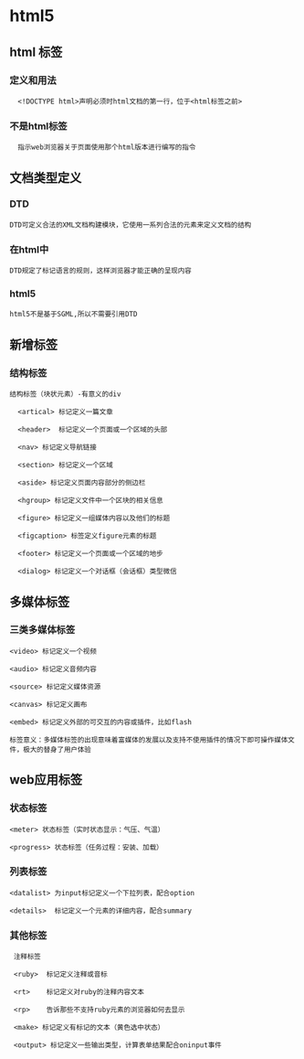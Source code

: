 # html5

## html <!DOCTYPE html> 标签
    
### 定义和用法
    
      <!DOCTYPE html>声明必须时html文档的第一行，位于<html标签之前>
    
### 不是html标签
    
      指示web浏览器关于页面使用那个html版本进行编写的指令
      
## 文档类型定义

### DTD
    
    DTD可定义合法的XML文档构建模块，它使用一系列合法的元素来定义文档的结构

### 在html中
    
    DTD规定了标记语言的规则，这样浏览器才能正确的呈现内容

### html5
    
    html5不是基于SGML,所以不需要引用DTD
    
## 新增标签

### 结构标签

    结构标签（块状元素）-有意义的div
      
      <artical> 标记定义一篇文章
      
      <header>  标记定义一个页面或一个区域的头部
      
      <nav> 标记定义导航链接
      
      <section> 标记定义一个区域
      
      <aside> 标记定义页面内容部分的侧边栏
      
      <hgroup> 标记定义文件中一个区块的相关信息
      
      <figure> 标记定义一组媒体内容以及他们的标题
      
      <figcaption> 标签定义figure元素的标题
      
      <footer> 标记定义一个页面或一个区域的地步
      
      <dialog> 标记定义一个对话框（会话框）类型微信
 
## 多媒体标签

### 三类多媒体标签
    
    <video> 标记定义一个视频
   
    <audio> 标记定义音频内容
    
    <source> 标记定义媒体资源
    
    <canvas> 标记定义画布
    
    <embed> 标记定义外部的可交互的内容或插件，比如flash
    
    标签意义：多媒体标签的出现意味着富媒体的发展以及支持不使用插件的情况下即可操作媒体文件，极大的替身了用户体验
    
## web应用标签

### 状态标签

    <meter> 状态标签（实时状态显示：气压、气温）
    
    <progress> 状态标签（任务过程：安装、加载）
    
### 列表标签
     
    <datalist> 为input标记定义一个下拉列表，配合option
    
    <details>  标记定义一个元素的详细内容，配合summary

### 其他标签

     注释标签
     
     <ruby>  标记定义注释或音标
     
     <rt>    标记定义对ruby的注释内容文本
     
     <rp>    告诉那些不支持ruby元素的浏览器如何去显示
     
     <make> 标记定义有标记的文本（黄色选中状态）
     
     <output> 标记定义一些输出类型，计算表单结果配合oninput事件
